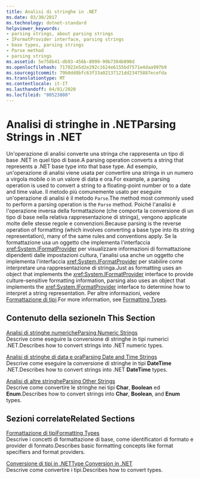 ```yaml
---
title: Analisi di stringhe in .NET
ms.date: 03/30/2017
ms.technology: dotnet-standard
helpviewer_keywords:
- parsing strings, about parsing strings
- IFormatProvider interface, parsing strings
- base types, parsing strings
- Parse method
- parsing strings
ms.assetid: 5e758b41-db93-456b-8999-99b7304b090d
ms.openlocfilehash: 717022e5d2e292c1624e6155bd7571e4daa997b9
ms.sourcegitcommit: 79b0dd8bfc63f33a02137121dd23475887ecefda
ms.translationtype: MT
ms.contentlocale: it-IT
ms.lasthandoff: 04/01/2020
ms.locfileid: "80523808"
---
```

# <a name="parsing-strings-in-net"></a><span data-ttu-id="c17c1-102">Analisi di stringhe in .NET</span><span class="sxs-lookup"><span data-stu-id="c17c1-102">Parsing Strings in .NET</span></span>
<span data-ttu-id="c17c1-103">Un'operazione di analisi converte una stringa che rappresenta un tipo di base .NET in quel tipo di base.</span><span class="sxs-lookup"><span data-stu-id="c17c1-103">A parsing operation converts a string that represents a .NET base type into that base type.</span></span> <span data-ttu-id="c17c1-104">Ad esempio, un'operazione di analisi viene usata per convertire una stringa in un numero a virgola mobile o in un valore di data e ora.</span><span class="sxs-lookup"><span data-stu-id="c17c1-104">For example, a parsing operation is used to convert a string to a floating-point number or to a date and time value.</span></span> <span data-ttu-id="c17c1-105">Il metodo più comunemente usato per eseguire un'operazione di analisi è il metodo `Parse`.</span><span class="sxs-lookup"><span data-stu-id="c17c1-105">The method most commonly used to perform a parsing operation is the `Parse` method.</span></span> <span data-ttu-id="c17c1-106">Poiché l'analisi è l'operazione inversa della formattazione (che comporta la conversione di un tipo di base nella relativa rappresentazione di stringa), vengono applicate molte delle stesse regole e convenzioni.</span><span class="sxs-lookup"><span data-stu-id="c17c1-106">Because parsing is the reverse operation of formatting (which involves converting a base type into its string representation), many of the same rules and conventions apply.</span></span> <span data-ttu-id="c17c1-107">Se la formattazione usa un oggetto che implementa l'interfaccia <xref:System.IFormatProvider> per visualizzare informazioni di formattazione dipendenti dalle impostazioni cultura, l'analisi usa anche un oggetto che implementa l'interfaccia <xref:System.IFormatProvider> per stabilire come interpretare una rappresentazione di stringa.</span><span class="sxs-lookup"><span data-stu-id="c17c1-107">Just as formatting uses an object that implements the <xref:System.IFormatProvider> interface to provide culture-sensitive formatting information, parsing also uses an object that implements the <xref:System.IFormatProvider> interface to determine how to interpret a string representation.</span></span> <span data-ttu-id="c17c1-108">Per altre informazioni, vedere [Formattazione di tipi](../../../docs/standard/base-types/formatting-types.md).</span><span class="sxs-lookup"><span data-stu-id="c17c1-108">For more information, see [Formatting Types](../../../docs/standard/base-types/formatting-types.md).</span></span>  
  
## <a name="in-this-section"></a><span data-ttu-id="c17c1-109">Contenuto della sezione</span><span class="sxs-lookup"><span data-stu-id="c17c1-109">In This Section</span></span>  
 [<span data-ttu-id="c17c1-110">Analisi di stringhe numeriche</span><span class="sxs-lookup"><span data-stu-id="c17c1-110">Parsing Numeric Strings</span></span>](../../../docs/standard/base-types/parsing-numeric.md)  
 <span data-ttu-id="c17c1-111">Descrive come eseguire la conversione di stringhe in tipi numerici .NET.</span><span class="sxs-lookup"><span data-stu-id="c17c1-111">Describes how to convert strings into .NET numeric types.</span></span>  
  
 [<span data-ttu-id="c17c1-112">Analisi di stringhe di data e ora</span><span class="sxs-lookup"><span data-stu-id="c17c1-112">Parsing Date and Time Strings</span></span>](../../../docs/standard/base-types/parsing-datetime.md)  
 <span data-ttu-id="c17c1-113">Descrive come eseguire la conversione di stringhe in tipi **DateTime** .NET.</span><span class="sxs-lookup"><span data-stu-id="c17c1-113">Describes how to convert strings into .NET **DateTime** types.</span></span>  
  
 [<span data-ttu-id="c17c1-114">Analisi di altre stringhe</span><span class="sxs-lookup"><span data-stu-id="c17c1-114">Parsing Other Strings</span></span>](../../../docs/standard/base-types/parsing-other.md)  
 <span data-ttu-id="c17c1-115">Descrive come convertire le stringhe nei tipi **Char**, **Boolean** ed **Enum**.</span><span class="sxs-lookup"><span data-stu-id="c17c1-115">Describes how to convert strings into **Char**, **Boolean**, and **Enum** types.</span></span>  
  
## <a name="related-sections"></a><span data-ttu-id="c17c1-116">Sezioni correlate</span><span class="sxs-lookup"><span data-stu-id="c17c1-116">Related Sections</span></span>  
 [<span data-ttu-id="c17c1-117">Formattazione di tipi</span><span class="sxs-lookup"><span data-stu-id="c17c1-117">Formatting Types</span></span>](../../../docs/standard/base-types/formatting-types.md)  
 <span data-ttu-id="c17c1-118">Descrive i concetti di formattazione di base, come identificatori di formato e provider di formato.</span><span class="sxs-lookup"><span data-stu-id="c17c1-118">Describes basic formatting concepts like format specifiers and format providers.</span></span>  
  
 [<span data-ttu-id="c17c1-119">Conversione di tipi in .NET</span><span class="sxs-lookup"><span data-stu-id="c17c1-119">Type Conversion in .NET</span></span>](../../../docs/standard/base-types/type-conversion.md)  
 <span data-ttu-id="c17c1-120">Descrive come convertire i tipi.</span><span class="sxs-lookup"><span data-stu-id="c17c1-120">Describes how to convert types.</span></span>
